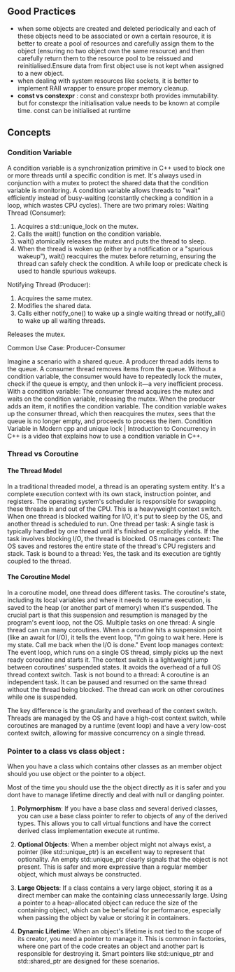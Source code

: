 ## Good Practices

* when some objects are created and deleted periodically and each of these objects need to be associated or own a certain resource, it is better to create a pool of resources and carefully assign them to the object (ensuring no two object own the same resource) and then carefully return them to the resource pool to be reissued and reinitialised.Ensure data from first object use is not kept when assigned to a new object.
* when dealing with system resources like sockets, it is better to implement RAII wrapper to ensure proper memory cleanup.
*  **const vs constexpr** : const and constexpr both provides immutability. but for constexpr the initialisation value needs to be known at compile time. const can be initialised at runtime

## Concepts 
### Condition Variable
A condition variable is a synchronization primitive in C++ used to block one or more threads until a specific condition is met. It's always used in conjunction with a mutex to protect the shared data that the condition variable is monitoring.
A condition variable allows threads to "wait" efficiently instead of busy-waiting (constantly checking a condition in a loop, which wastes CPU cycles). There are two primary roles:
Waiting Thread (Consumer):
  1. Acquires a std::unique_lock on the mutex.
  2. Calls the wait() function on the condition variable.
  3. wait() atomically releases the mutex and puts the thread to sleep.
  4. When the thread is woken up (either by a notification or a "spurious wakeup"), wait() reacquires the mutex before returning, ensuring the thread can safely check the condition. A while loop or predicate check is used to handle spurious wakeups.

Notifying Thread (Producer):
  1. Acquires the same mutex.
  2. Modifies the shared data.
  3. Calls either notify_one() to wake up a single waiting thread or notify_all() to wake up all waiting threads.

Releases the mutex.

Common Use Case: Producer-Consumer

Imagine a scenario with a shared queue.
A producer thread adds items to the queue.
A consumer thread removes items from the queue.
Without a condition variable, the consumer would have to repeatedly lock the mutex, check if the queue is empty, and then unlock it—a very inefficient process. With a condition variable:
The consumer thread acquires the mutex and waits on the condition variable, releasing the mutex.
When the producer adds an item, it notifies the condition variable.
The condition variable wakes up the consumer thread, which then reacquires the mutex, sees that the queue is no longer empty, and proceeds to process the item.
Condition Variable in Modern cpp and unique lock | Introduction to Concurrency in C++ is a video that explains how to use a condition variable in C++.

### Thread vs Coroutine
#### The Thread Model 
In a traditional threaded model, a thread is an operating system entity. It's a complete execution context with its own stack, instruction pointer, and registers. The operating system's scheduler is responsible for swapping these threads in and out of the CPU. This is a heavyweight context switch. When one thread is blocked waiting for I/O, it's put to sleep by the OS, and another thread is scheduled to run.
One thread per task: A single task is typically handled by one thread until it's finished or explicitly yields. If the task involves blocking I/O, the thread is blocked.
OS manages context: The OS saves and restores the entire state of the thread's CPU registers and stack.
Task is bound to a thread: Yes, the task and its execution are tightly coupled to the thread.

#### The Coroutine Model
In a coroutine model, one thread does different tasks.  The coroutine's state, including its local variables and where it needs to resume execution, is saved to the heap (or another part of memory) when it's suspended. The crucial part is that this suspension and resumption is managed by the program's event loop, not the OS.
Multiple tasks on one thread: A single thread can run many coroutines. When a coroutine hits a suspension point (like an await for I/O), it tells the event loop, "I'm going to wait here. Here is my state. Call me back when the I/O is done."
Event loop manages context: The event loop, which runs on a single OS thread, simply picks up the next ready coroutine and starts it. The context switch is a lightweight jump between coroutines' suspended states. It avoids the overhead of a full OS thread context switch.
Task is not bound to a thread: A coroutine is an independent task. It can be paused and resumed on the same thread without the thread being blocked. The thread can work on other coroutines while one is suspended.

The key difference is the granularity and overhead of the context switch. Threads are managed by the OS and have a high-cost context switch, while coroutines are managed by a runtime (event loop) and have a very low-cost context switch, allowing for massive concurrency on a single thread.


### Pointer to a class vs class object :
When you have a class which contains other classes as an member object should you use 
object or the pointer to a object.

Most of the time you should use the the object directly as it is safer and you dont have to manage lifetime directly and deal with null or dangling pointer.

1. **Polymorphism**: If you have a base class and several derived classes, you can use a base class pointer to refer to objects of any of the derived types. This allows you to call virtual functions and have the correct derived class implementation execute at runtime.


2. **Optional Objects**: When a member object might not always exist, a pointer (like std::unique_ptr) is an excellent way to represent that optionality. An empty std::unique_ptr clearly signals that the object is not present. This is safer and more expressive than a regular member object, which must always be constructed.

3. **Large Objects**: If a class contains a very large object, storing it as a direct member can make the containing class unnecessarily large. Using a pointer to a heap-allocated object can reduce the size of the containing object, which can be beneficial for performance, especially when passing the object by value or storing it in containers.

4. **Dynamic Lifetime**: When an object's lifetime is not tied to the scope of its creator, you need a pointer to manage it. This is common in factories, where one part of the code creates an object and another part is responsible for destroying it. Smart pointers like std::unique_ptr and std::shared_ptr are designed for these scenarios.